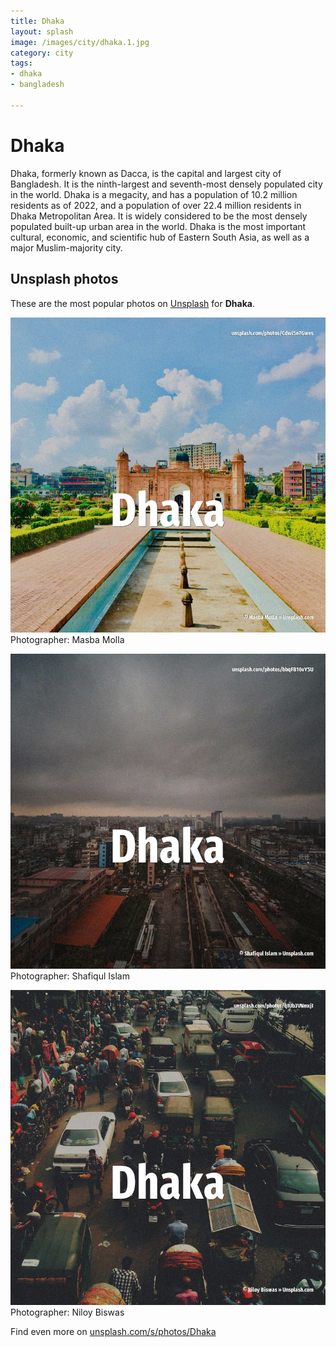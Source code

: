 ```yaml
---
title: Dhaka
layout: splash
image: /images/city/dhaka.1.jpg
category: city
tags:
- dhaka
- bangladesh

---
```

# Dhaka

Dhaka, formerly known as Dacca, is the capital and largest city of Bangladesh. It is the ninth-largest and seventh-most densely populated city in the world. Dhaka is a megacity, and has a population of 10.2 million residents as of 2022, and a population of  over 22.4 million residents in Dhaka Metropolitan Area. It is widely considered to be the most densely populated built-up urban area in the world. Dhaka is the most important cultural, economic, and scientific hub of Eastern South Asia, as well  as a major Muslim-majority city. 

 
## Unsplash photos
These are the most popular photos on [Unsplash](https://unsplash.com) for **Dhaka**.
 
![Dhaka](/images/city/dhaka.1.jpg)
Photographer:  Masba Molla
 
![Dhaka](/images/city/dhaka.2.jpg)
Photographer:  Shafiqul Islam
 
![Dhaka](/images/city/dhaka.3.jpg)
Photographer:  Niloy Biswas
 
Find even more on [unsplash.com/s/photos/Dhaka](https://unsplash.com/s/photos/Dhaka)
 
